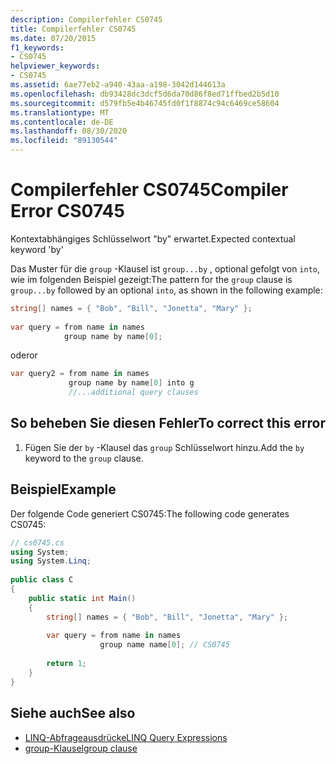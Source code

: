 ```yaml
---
description: Compilerfehler CS0745
title: Compilerfehler CS0745
ms.date: 07/20/2015
f1_keywords:
- CS0745
helpviewer_keywords:
- CS0745
ms.assetid: 6ae77eb2-a940-43aa-a198-3042d144613a
ms.openlocfilehash: db93428dc3dcf5d6da70d86f8ed71ffbed2b5d10
ms.sourcegitcommit: d579fb5e4b46745fd0f1f8874c94c6469ce58604
ms.translationtype: MT
ms.contentlocale: de-DE
ms.lasthandoff: 08/30/2020
ms.locfileid: "89130544"
---
```

# <a name="compiler-error-cs0745"></a><span data-ttu-id="ffec6-103">Compilerfehler CS0745</span><span class="sxs-lookup"><span data-stu-id="ffec6-103">Compiler Error CS0745</span></span>
<span data-ttu-id="ffec6-104">Kontextabhängiges Schlüsselwort "by" erwartet.</span><span class="sxs-lookup"><span data-stu-id="ffec6-104">Expected contextual keyword 'by'</span></span>  
  
 <span data-ttu-id="ffec6-105">Das Muster für die `group` -Klausel ist `group...by` , optional gefolgt von `into`, wie im folgenden Beispiel gezeigt:</span><span class="sxs-lookup"><span data-stu-id="ffec6-105">The pattern for the `group` clause is `group...by` followed by an optional `into`, as shown in the following example:</span></span>  
  
```csharp  
string[] names = { "Bob", "Bill", "Jonetta", "Mary" };  
  
var query = from name in names  
            group name by name[0];  
```  
  
 <span data-ttu-id="ffec6-106">oder</span><span class="sxs-lookup"><span data-stu-id="ffec6-106">or</span></span>  
  
```csharp  
var query2 = from name in names  
             group name by name[0] into g  
             //...additional query clauses  
```  
  
## <a name="to-correct-this-error"></a><span data-ttu-id="ffec6-107">So beheben Sie diesen Fehler</span><span class="sxs-lookup"><span data-stu-id="ffec6-107">To correct this error</span></span>  
  
1. <span data-ttu-id="ffec6-108">Fügen Sie der `by` -Klausel das `group` Schlüsselwort hinzu.</span><span class="sxs-lookup"><span data-stu-id="ffec6-108">Add the `by` keyword to the `group` clause.</span></span>  
  
## <a name="example"></a><span data-ttu-id="ffec6-109">Beispiel</span><span class="sxs-lookup"><span data-stu-id="ffec6-109">Example</span></span>  
 <span data-ttu-id="ffec6-110">Der folgende Code generiert CS0745:</span><span class="sxs-lookup"><span data-stu-id="ffec6-110">The following code generates CS0745:</span></span>  
  
```csharp  
// cs0745.cs  
using System;  
using System.Linq;  
  
public class C  
{  
    public static int Main()  
    {  
        string[] names = { "Bob", "Bill", "Jonetta", "Mary" };  
  
        var query = from name in names  
                    group name name[0]; // CS0745  
  
        return 1;  
    }  
}  
```  
  
## <a name="see-also"></a><span data-ttu-id="ffec6-111">Siehe auch</span><span class="sxs-lookup"><span data-stu-id="ffec6-111">See also</span></span>

- [<span data-ttu-id="ffec6-112">LINQ-Abfrageausdrücke</span><span class="sxs-lookup"><span data-stu-id="ffec6-112">LINQ Query Expressions</span></span>](../linq/index.md)
- [<span data-ttu-id="ffec6-113">group-Klausel</span><span class="sxs-lookup"><span data-stu-id="ffec6-113">group clause</span></span>](../language-reference/keywords/group-clause.md)
